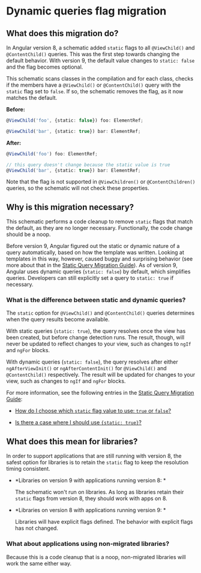 
# Dynamic queries flag migration

## What does this migration do?

In Angular version 8, a schematic added `static` flags to all `@ViewChild()`
and `@ContentChild()` queries.
This was the first step towards changing the default behavior.
With version 9, the default value
changes to `static: false` and the flag becomes optional.

This schematic scans classes in the compilation and for each
class, checks if the members have a `@ViewChild()` or
`@ContentChild()` query with the `static` flag set to
`false`. If so, the schematic removes the flag, as it
now matches the default.

**Before:**
```ts
@ViewChild('foo', {static: false}) foo: ElementRef;

@ViewChild('bar', {static: true}) bar: ElementRef;
```


**After:**
```ts
@ViewChild('foo') foo: ElementRef;

// this query doesn't change because the static value is true
@ViewChild('bar', {static: true}) bar: ElementRef;
```

Note that the flag is not supported in `@ViewChildren()`
or `@ContentChildren()` queries, so the schematic
will not check these properties.


## Why is this migration necessary?

This schematic performs a code cleanup to remove `static`
flags that match the default, as they are no longer
necessary. Functionally, the code change should be a noop.

Before version 9, Angular figured out the static or
dynamic nature of a query automatically, based
on how the template was written. Looking at templates
in this way, however, caused buggy and surprising behavior
(see more about that in the [Static Query Migration Guide](guide/static-query-migration#what-does-this-flag-mean)).
 As of version 9, Angular uses dynamic queries
(`static: false`) by default, which simplifies
queries. Developers can still explicitly set a
query to `static: true` if necessary.


<div class=" alert is-helpful">

### What is the difference between static and dynamic queries?

The `static` option for `@ViewChild()` and `@ContentChild()`
queries determines when
the query results become available.

With static queries (`static: true`), the query resolves
once the view has been created, but before change detection runs.
The result, though, will never be updated to reflect
changes to your view, such as
changes to `ngIf` and `ngFor` blocks.

With dynamic queries (`static: false`), the query resolves
after either `ngAfterViewInit()` or
`ngAfterContentInit()` for `@ViewChild()` and `@ContentChild()`
respectively. The result will
be updated for changes to your view, such as changes to
`ngIf` and `ngFor` blocks.

For more information, see the following entries in the
[Static Query Migration Guide](https://angular.io/guide/static-query-migration):

* [How do I choose which `static` flag value to use: `true` or `false`?](https://angular.io/guide/static-query-migration#how-do-i-choose-which-static-flag-value-to-use-true-or-false)

* [Is there a case where I should use `{static: true}`?](https://angular.io/guide/static-query-migration#is-there-a-case-where-i-should-use-static-true)

</div>


## What does this mean for libraries?

In order to support applications that are still running
with version 8, the safest option for libraries is to
retain the `static` flag to keep the resolution
timing consistent.

- *Libraries on version 9 with applications running version 8: *

  The schematic won't run on libraries. As long as libraries retain their `static` flags from version 8, they should work with apps on 8.

- *Libraries on version 8 with applications running version 9: *

  Libraries will have explicit flags defined. The behavior
  with explicit flags has not changed.


### What about applications using non-migrated libraries?

Because this is a code cleanup that is a noop,
non-migrated libraries will work the same either way.
